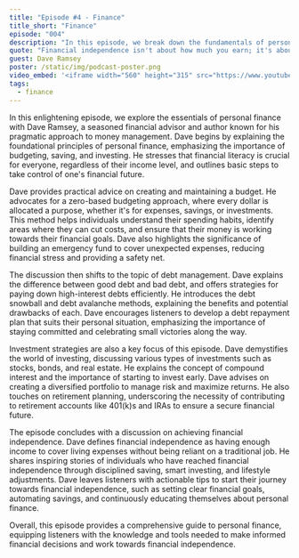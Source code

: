 ```yaml
---
title: "Episode #4 - Finance"
title_short: "Finance"
episode: "004"
description: "In this episode, we break down the fundamentals of personal finance and financial independence, featuring insights from financial advisor and author, Dave Ramsey."
quote: "Financial independence isn't about how much you earn; it's about how you manage and grow what you have, aligning your financial decisions with your life goals."
guest: Dave Ramsey
poster: /static/img/podcast-poster.png
video_embed: '<iframe width="560" height="315" src="https://www.youtube.com/embed/cnTf2UxjGW8?si=NX78TvzTHdDmteNb" title="YouTube video player" frameborder="0" allow="accelerometer; autoplay; clipboard-write; encrypted-media; gyroscope; picture-in-picture; web-share" referrerpolicy="strict-origin-when-cross-origin" allowfullscreen></iframe>'
tags:
  - finance
---
```


In this enlightening episode, we explore the essentials of personal finance with Dave Ramsey, a seasoned financial advisor and author known for his pragmatic approach to money management. Dave begins by explaining the foundational principles of personal finance, emphasizing the importance of budgeting, saving, and investing. He stresses that financial literacy is crucial for everyone, regardless of their income level, and outlines basic steps to take control of one's financial future.

Dave provides practical advice on creating and maintaining a budget. He advocates for a zero-based budgeting approach, where every dollar is allocated a purpose, whether it's for expenses, savings, or investments. This method helps individuals understand their spending habits, identify areas where they can cut costs, and ensure that their money is working towards their financial goals. Dave also highlights the significance of building an emergency fund to cover unexpected expenses, reducing financial stress and providing a safety net.

The discussion then shifts to the topic of debt management. Dave explains the difference between good debt and bad debt, and offers strategies for paying down high-interest debts efficiently. He introduces the debt snowball and debt avalanche methods, explaining the benefits and potential drawbacks of each. Dave encourages listeners to develop a debt repayment plan that suits their personal situation, emphasizing the importance of staying committed and celebrating small victories along the way.

Investment strategies are also a key focus of this episode. Dave demystifies the world of investing, discussing various types of investments such as stocks, bonds, and real estate. He explains the concept of compound interest and the importance of starting to invest early. Dave advises on creating a diversified portfolio to manage risk and maximize returns. He also touches on retirement planning, underscoring the necessity of contributing to retirement accounts like 401(k)s and IRAs to ensure a secure financial future.

The episode concludes with a discussion on achieving financial independence. Dave defines financial independence as having enough income to cover living expenses without being reliant on a traditional job. He shares inspiring stories of individuals who have reached financial independence through disciplined saving, smart investing, and lifestyle adjustments. Dave leaves listeners with actionable tips to start their journey towards financial independence, such as setting clear financial goals, automating savings, and continuously educating themselves about personal finance.

Overall, this episode provides a comprehensive guide to personal finance, equipping listeners with the knowledge and tools needed to make informed financial decisions and work towards financial independence.

